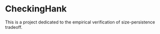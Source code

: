 # CheckingHank

This is a project dedicated to the empirical verification of size-persistence tradeoff.
